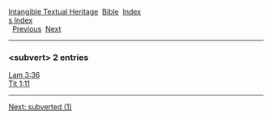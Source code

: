 [Intangible Textual Heritage](../../index)  [Bible](../index) 
[Index](index)   
[s Index](_s_)  
  [Previous](c11081)  [Next](c11083) 

------------------------------------------------------------------------

### &lt;subvert&gt; 2 entries

[Lam 3:36](../kjv/lam003.htm#036)  
[Tit 1:11](../kjv/tit001.htm#011)  

------------------------------------------------------------------------

[Next: subverted (1)](c11083)
